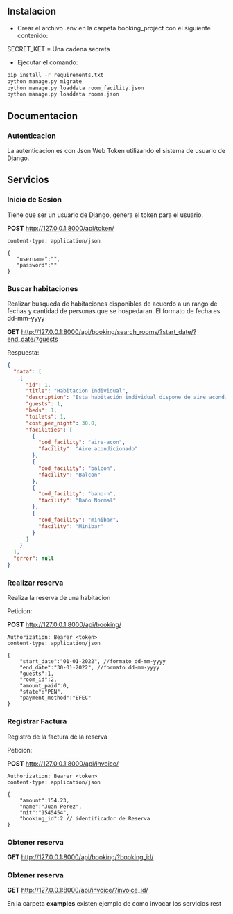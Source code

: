 ## Instalacion
- Crear el archivo .env en la carpeta booking_project con el siguiente contenido:

SECRET_KET = Una cadena secreta 

- Ejecutar el comando: 
```sh
pip install -r requirements.txt 
python manage.py migrate
python manage.py loaddata room_facility.json
python manage.py loaddata rooms.json
```
## Documentacion
### Autenticacion
La autenticacion es con Json Web Token utilizando el sistema de usuario de Django.

## Servicios
### Inicio de Sesion
Tiene que ser un usuario de Django, genera el token para el usuario.

**POST** http://127.0.0.1:8000/api/token/
```http
content-type: application/json

{
   "username":"",
   "password":""
}
```
### Buscar habitaciones
Realizar busqueda de habitaciones disponibles de acuerdo a un rango de fechas y cantidad de personas que se hospedaran. El formato de fecha es dd-mm-yyyy

**GET** http://127.0.0.1:8000/api/booking/search_rooms/?start_date/?end_date/?guests

Respuesta:

```json
{
  "data": [
    {
      "id": 1,
      "title": "Habitacion Individual",
      "description": "Esta habitación individual dispone de aire acondicionado, minibar y zona de estar.",
      "guests": 1,
      "beds": 1,
      "toilets": 1,
      "cost_per_night": 30.0,
      "facilities": [
        {
          "cod_facility": "aire-acon",
          "facility": "Aire acondicionado"
        },
        {
          "cod_facility": "balcon",
          "facility": "Balcon"
        },
        {
          "cod_facility": "bano-n",
          "facility": "Baño Normal"
        },
        {
          "cod_facility": "minibar",
          "facility": "Minibar"
        }
      ]
    }
  ],
  "error": null
}
```

### Realizar reserva 
Realiza la reserva de una habitacion

Peticion:

**POST** http://127.0.0.1:8000/api/booking/
```http
Authorization: Bearer <token>
content-type: application/json

{
    "start_date":"01-01-2022", //formato dd-mm-yyyy
    "end_date":"30-01-2022", //formato dd-mm-yyyy
    "guests":1,
    "room_id":2,
    "amount_paid":0,
    "state":"PEN",
    "payment_method":"EFEC"
}
```

### Registrar Factura 
Registro de la factura de la reserva

Peticion:

**POST** http://127.0.0.1:8000/api/invoice/
```http
Authorization: Bearer <token>
content-type: application/json

{
    "amount":154.23,
    "name":"Juan Perez",
    "nit":"1545454",
    "booking_id":2 // identificador de Reserva
}
```
### Obtener reserva 
**GET** http://127.0.0.1:8000/api/booking/?booking_id/

### Obtener reserva 
**GET** http://127.0.0.1:8000/api/invoice/?invoice_id/


En la carpeta **examples** existen ejemplo de como invocar los servicios rest

